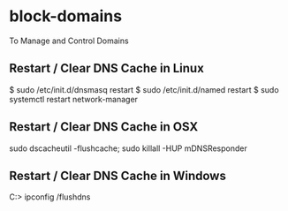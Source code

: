 # block-domains
To Manage and Control Domains 

## Restart / Clear DNS Cache in Linux
$ sudo /etc/init.d/dnsmasq restart
$ sudo /etc/init.d/named restart
$ sudo systemctl restart network-manager

## Restart / Clear DNS Cache in OSX
sudo dscacheutil -flushcache; sudo killall -HUP mDNSResponder

## Restart / Clear DNS Cache in Windows
C:\> ipconfig /flushdns
